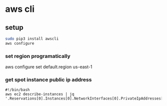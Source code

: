 # aws cli

## setup

```bash
sudo pip3 install awscli
aws configure
```

### set region programatically

aws configure set default.region us-east-1

### get spot instance public ip address

```
#!/bin/bash
aws ec2 describe-instances | jq '.Reservations[0].Instances[0].NetworkInterfaces[0].PrivateIpAddresses[0].Association.PublicIp'
```
